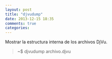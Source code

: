 ```yaml
---
layout: post
title: "djvudump"
date: 2013-12-15 18:35
comments: true
categories: 
---
```

Mostrar la estructura interna de los archivos DjVu.

>~$ djvudump archivo.djvu

